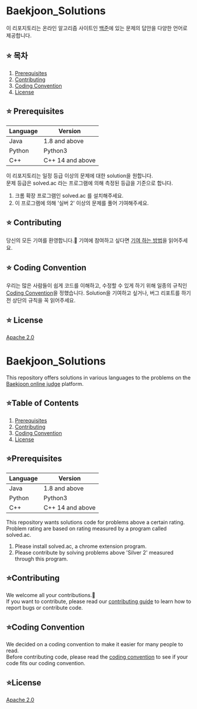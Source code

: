 # Baekjoon_Solutions
이 리포지토리는 온라인 알고리즘 사이트인 [백준](https://www.acmicpc.net/)에 있는 문제의 답안을 다양한 언어로 제공합니다.

## ⭐ 목차
1. [Prerequisites](#-prerequisites)
2. [Contributing](#-contributing)
3. [Coding Convention](#-coding-convention)
4. [License](#-license)

## ⭐ Prerequisites
| Language   | Version         |
| --------   | -------------- |
| Java       | 1.8 and above          |
| Python     | Python3           |
| C++     | C++ 14 and above           |
이 리포지토리는 일정 등급 이상의 문제에 대한 solution을 원합니다.   
문제 등급은 solved.ac 라는 프로그램에 의해 측정된 등급을 기준으로 합니다.   
1. 크롬 확장 프로그램인 solved.ac 를 설치해주세요.
2. 이 프로그램에 의해 '실버 2' 이상의 문제를 풀어 기여해주세요.

## ⭐ Contributing
당신의 모든 기여를 환영합니다.🥳 
기여에 참여하고 싶다면 [기여 하는 방법](CONTRIBUTING.md)을 읽어주세요.

## ⭐ Coding Convention
우리는 많은 사람들이 쉽게 코드를 이해하고, 수정할 수 있게 하기 위해 일종의 규칙인 [Coding Convention](CODING_CONVENTION.md)을 정했습니다.
Solution을 기여하고 싶거나, 버그 리포트를 하기 전 상단의 규칙을 꼭 읽어주세요.

## ⭐ License
[Apache 2.0](LICENSE)


# Baekjoon_Solutions
This repository offers solutions in various languages to the problems on the [Baekjoon online judge](https://www.acmicpc.net/) platform.

## ⭐Table of Contents
1. [Prerequisites](#prerequisites)
2. [Contributing](#contributing)
3. [Coding Convention](#coding-convention)
4. [License](#license)

## ⭐Prerequisites
| Language   | Version         |
| --------   | -------------- |
| Java       | 1.8 and above          |
| Python     | Python3           |
| C++     | C++ 14 and above           |
This repository wants solutions code for problems above a certain rating.   
Problem rating are based on rating measured by a program called solved.ac.   
1. Please install solved.ac, a chrome extension program.
2. Please contribute by solving problems above 'Silver 2' measured through this program.


## ⭐Contributing
We welcome all your contributions.🥳   
If you want to contribute, please read our [contributing guide](CONTRIBUTING.md) to learn how to report bugs or contribute code.

## ⭐Coding Convention
We decided on a coding convention to make it easier for many people to read.   
Before contributing code, please read the [coding convention](CODING_CONVENTION.md) to see if your code fits our coding convention.   

## ⭐License
[Apache 2.0](LICENSE)
